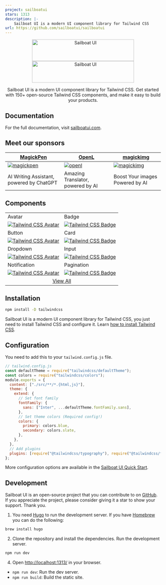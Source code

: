 ```yaml
---
project: sailboatui
stars: 1313
description: |-
    Sailboat UI is a modern UI component library for Tailwind CSS 
url: https://github.com/sailboatui/sailboatui
---
```


<p align="center">
  <a href="https://sailboatui.com/#gh-light-mode-only" target="_blank">
    <img src="./.github/logo-light.svg" width="330" height="70" alt="Sailboat UI">
  </a>
  <a href="https://sailboatui.com/#gh-dark-mode-only" target="_blank">
    <img src="./.github/logo-dark.svg" width="330" height="70" alt="Sailboat UI">
  </a>
</p>

<p align="center">
  Sailboat UI is a modern UI component library for Tailwind CSS. Get started with 150+ open-source Tailwind CSS components, and make it easy to build your products.
</p>

## Documentation

For the full documentation, visit [sailboatui.com](https://sailboatui.com/).

## Meet our sponsors

| [MagickPen](https://magickpen.com/)| [OpenL](https://openl.io/)| [magickimg](https://magickimg.com/)|
| --- | ------ | ------|
| <a href="https://magickpen.com/"><img src="https://i.ibb.co/cYGPdFz/magickpen.png" alt="magickpen" border="0"></a> | <a href="https://openl.io/"><img src="https://i.ibb.co/cbSt5VF/openl.png" alt="openl" border="0"></a> | <a href="https://magickimg.com/"><img src="https://i.ibb.co/DYJbGm1/magickimg.png" alt="magickimg" border="0"></a> |
| AI Writing Assistant, powered by ChatGPT | Amazing Translator, powered by AI | Boost Your images Powered by AI |

## Components

<table>
  <tr>
    <td >Avatar</td>
    <td >Badge</td>
  </tr>
  <tr>
    <td >
        <a href="https://sailboatui.com/docs/components/avatar/" target="_blank" >
            <img alt="Tailwind CSS Avatar" src="https://sailboatui.com/images/thumb-avatar.png">
        </a>
    </td>
    <td >
        <a href="https://sailboatui.com/docs/components/badge/" target="_blank" >
            <img alt="Tailwind CSS Badge" src="https://sailboatui.com/images/thumb-badge.png">
        </a>
    </td>
  </tr>
  <tr>
    <td >Button</td>
    <td >Card</td>
  </tr>
  <tr>
    <td >
        <a href="https://sailboatui.com/docs/components/button/">
            <img alt="Tailwind CSS Avatar" src="https://sailboatui.com/images/thumb-button.png">
        </a>
    </td>
    <td >
        <a href="https://sailboatui.com/docs/components/card/">
            <img alt="Tailwind CSS Badge" src="https://sailboatui.com/images/thumb-card.png">
        </a>
    </td>
  </tr>
  <tr>
    <td >Dropdown</td>
    <td >Input</td>
  </tr>
  <tr>
    <td >
        <a href="https://sailboatui.com/docs/components/dropdown/">
            <img alt="Tailwind CSS Avatar" src="https://sailboatui.com/images/thumb-dropdown.png">
        </a>
    </td>
    <td >
        <a href="https://sailboatui.com/docs/components/input/">
            <img alt="Tailwind CSS Badge" src="https://sailboatui.com/images/thumb-input.png">
        </a>
    </td>
  </tr>
  <tr>
    <td >Notification</td>
    <td >Pagination</td>
  </tr>
  <tr>
    <td >
        <a href="https://sailboatui.com/docs/components/notification/">
            <img alt="Tailwind CSS Avatar" src="https://sailboatui.com/images/thumb-notification.png">
        </a>
    </td>
    <td >
        <a href="https://sailboatui.com/docs/components/pagination/">
            <img alt="Tailwind CSS Badge" src="https://sailboatui.com/images/thumb-pagination.png">
        </a>
    </td>
  </tr>
  <tr>
    <td colspan="2" align="center">
        <a href="https://sailboatui.com/docs/components/accordion/">
            View All
        </a>
    </td>
  </tr>
</table>

## Installation

```bash
npm install -D tailwindcss
```

Sailboat UI is a modern UI component library for Tailwind CSS, you just need to install Tailwind CSS and configure it. Learn [how to install Tailwind CSS](https://tailwindcss.com/docs/installation).

## Configuration

You need to add this to your `tailwind.config.js` file.

```js
// tailwind.config.js
const defaultTheme = require("tailwindcss/defaultTheme");
const colors = require("tailwindcss/colors");
module.exports = {
  content: ["./src/**/*.{html,js}"],
  theme: {
    extend: {
      // Set font family
      fontFamily: {
        sans: ["Inter", ...defaultTheme.fontFamily.sans],
      },
      // Set theme colors (Required config!)
      colors: {
        primary: colors.blue,
        secondary: colors.slate,
      },
    },
  },
  // Add plugins
  plugins: [require("@tailwindcss/typography"), require("@tailwindcss/forms")],
};
```

More configuration options are available in the [Sailboat UI Quick Start](https://sailboatui.com/docs/getting-started/quick-start/).

## Development

Sailboat UI is an open-source project that you can contribute to on [GitHub](https://github.com/sailboatui/sailboatui). If you appreciate the project, please consider giving it a star to show your support. Thank you.

1. You need [Hugo](https://gohugo.io/) to run the development server. If you have [Homebrew](https://brew.sh/) you can do the following:

```bash
brew install hugo
```

2. Clone the repository and install the dependencies.
   Run the development server.

```bash
npm run dev
```

4. Open [http://localhost:1313/](http://localhost:1313/) in your browser.

- `npm run dev`: Run the dev server.
- `npm run build`: Build the static site.

